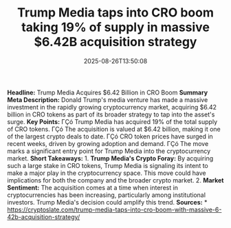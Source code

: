 ﻿---
title: "Trump Media taps into CRO boom taking 19% of supply in massive $6.42B acquisition strategy"
date: "2025-08-26T13:50:08"
category: "Markets"
summary: ""
slug: "trump media taps into cro boom taking 19 of supply in massiv"
source_urls:
  - "https://cryptoslate.com/trump-media-taps-into-cro-boom-with-massive-6-42b-acquisition-strategy/"
seo:
  title: "Trump Media taps into CRO boom taking 19% of supply in massive $6.42B acquisition strategy | Hash n Hedge"
  description: ""
  keywords: ["news", "markets", "brief"]
---
**Headline:** Trump Media Acquires $6.42 Billion in CRO Boom  **Summary Meta Description:** Donald Trump's media venture has made a massive investment in the rapidly growing cryptocurrency market, acquiring $6.42 billion in CRO tokens as part of its broader strategy to tap into the asset's surge.  **Key Points:**  ΓÇó Trump Media has acquired 19% of the total supply of CRO tokens. ΓÇó The acquisition is valued at $6.42 billion, making it one of the largest crypto deals to date. ΓÇó CRO token prices have surged in recent weeks, driven by growing adoption and demand. ΓÇó The move marks a significant entry point for Trump Media into the cryptocurrency market.  **Short Takeaways:**  1. **Trump Media's Crypto Foray:** By acquiring such a large stake in CRO tokens, Trump Media is signaling its intent to make a major play in the cryptocurrency space. This move could have implications for both the company and the broader crypto market. 2. **Market Sentiment:** The acquisition comes at a time when interest in cryptocurrencies has been increasing, particularly among institutional investors. Trump Media's decision could amplify this trend.  **Sources:**  * https://cryptoslate.com/trump-media-taps-into-cro-boom-with-massive-6-42b-acquisition-strategy/ 
